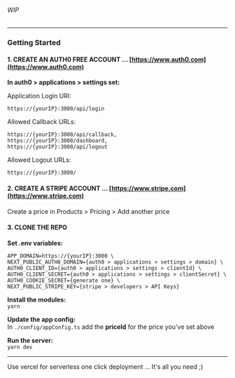 ###### WIP
----

### Getting Started

#### 1. CREATE AN AUTH0 FREE ACCOUNT ... [https://www.auth0.com](https://www.auth0.com)

**In auth0 > applications > settings set:**

Application Login URI:
```
https://{yourIP}:3000/api/login 
```

Allowed Callback URLs:
```
https://{yourIP}:3000/api/callback,
https://{yourIP}:3000/dashboard,
https://{yourIP}:3000/api/logout
```

Allowed Logout URLs:
```
https://{yourIP}:3000/
```

#### 2. CREATE A STRIPE ACCOUNT ... [https://www.stripe.com](https://www.stripe.com)

Create a price in Products > Pricing > Add another price

#### 3. CLONE THE REPO

__Set .env variables:__
```
APP_DOMAIN=https://{yourIP}:3000 \
NEXT_PUBLIC_AUTH0_DOMAIN={auth0 > applications > settings > domain} \
AUTH0_CLIENT_ID={auth0 > applications > settings > clientId} \
AUTH0_CLIENT_SECRET={auth0 > applications > settings > clientSecret} \
AUTH0_COOKIE_SECRET={generate one} \
NEXT_PUBLIC_STRIPE_KEY={stripe > developers > API Keys} 
```
__Install the modules:__ \
`yarn`

__Update the app config:__ \
In `./config/appConfig.ts` add the __priceId__ for the price you've set above

__Run the server:__ \
`yarn dev`

---- 

Use vercel for serverless one click deployment ... It's all you need ;)
